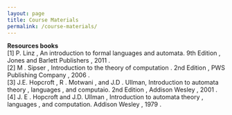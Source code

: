 ```yaml
---
layout: page
title: Course Materials
permalink: /course-materials/
---
```


<div>
<b>Resources books</b><br>
[1] P. Linz , An introduction to formal languages and automata. 9th Edition , Jones and Barlett Publishers , 2011 .<br>
[2] M . Sipser , Introduction to the theory of computation . 2nd Edition , PWS Publishing Company , 2006 .<br>
[3] J.E. Hopcroft , R . Motwani , and J.D . Ullman, Introduction to automata theory , languages , and computaio. 2nd Edition , Addison Wesley , 2001 .
[4] J. E . Hopcroft and J.D. Ullman , Introduction to automata theory , languages , and computation. Addison Wesley , 1979 .
</div>


